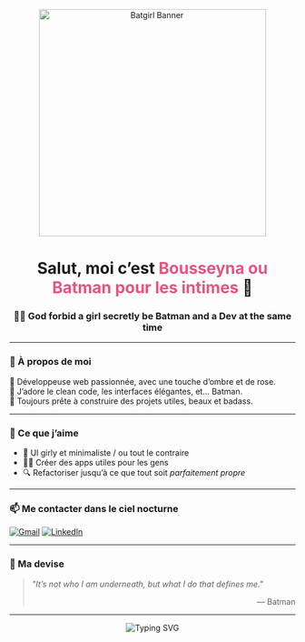 <!-- bannière Batman stylée -->
<p align="center">
  <img src="https://i.imgur.com/n6b9fC3.png" width="400" alt="Batgirl Banner"/>
</p>

<h1 align="center">Salut, moi c’est <span style="color:#e75480">Bousseyna ou Batman pour les intimes</span> 🦇</h1>
<h3 align="center">👩‍💻 God forbid a girl secretly be Batman and a Dev at the same time</h3>

---

### 💼 À propos de moi

🌸 Développeuse web passionnée, avec une touche d’ombre et de rose.  
🦇 J’adore le clean code, les interfaces élégantes, et… Batman.  
💌 Toujours prête à construire des projets utiles, beaux et badass.

---

### 🌈 Ce que j’aime

- 🧁 UI girly et minimaliste / ou tout le contraire
- 🦸‍♀️ Créer des apps utiles pour les gens
- 🔍 Refactoriser jusqu’à ce que tout soit *parfaitement propre*

---

### 📫 Me contacter dans le ciel nocturne

[![Gmail](https://img.shields.io/badge/-Email-e75480?style=flat&logo=gmail&logoColor=white)](mailto:bousseynapro@gmail.com)
[![LinkedIn](https://img.shields.io/badge/-LinkedIn-0e76a8?style=flat&logo=linkedin&logoColor=white)]([https://www.linkedin.com/in/bousseyna-ferdjani-546a1a309/)

---

### 🦇 Ma devise

> _"It’s not who I am underneath, but what I do that defines me."_  
> <div align="right">— Batman</div>

---

<!-- Signature girly -->
<p align="center">
  <img src="https://readme-typing-svg.demolab.com?font=Fira+Code&duration=2000&pause=1000&color=E75480&center=true&vCenter=true&width=435&lines=Merci+de+visiter+mon+profil+!;Feel+free+to+collaborate+%F0%9F%A4%9D" alt="Typing SVG" />
</p>

